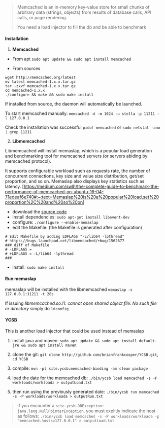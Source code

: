 > Memcached is an in-memory key-value store for small chunks of arbitrary data (strings, objects) from results of database calls, API calls, or page rendering.
> 
> You need a load injector to fill the db and be able to benchmark

#### Installation

1. **Memcached**
- From apt
`sudo apt update && sudo apt install memcached`

- From sources
```
wget http://memcached.org/latest
mv latest memcached-1.x.x.tar.gz
tar -zxvf memcached-1.x.x.tar.gz
cd memcached-1.x.x
./configure && make && sudo make install
```
If installed from source, the daemon will automatically be launched.

To start memcached manually:
`memcached -d -m 1024 -u stella -p 11211 -l 127.0.0.1`

Check the installation was successful
`pidof memcached` or `sudo netstat -ano | grep 11211`

2. **Libmemcached**
   
Libmemcached will install memaslap, which is a popular load generation and benchmarking tool for memcached servers (or servers abiding by memcached protocol). 

It supports configurable workload such as requests rate, the number of concurrent connections, key size and value size distribution, get/set proportion, and so on. Memaslap also displays key statistics such as latency. [https://medium.com/swlh/the-complete-guide-to-benchmark-the-performance-of-memcached-on-ubuntu-16-04-71edeaf6e740#:~:text=Memaslap%20is%20a%20popular%20load,set%20proportion%2C%20and%20so%20on]

- download the [source code](https://launchpad.net/libmemcached/+download) 
- install dependencies: `sudo apt-get install libevent-dev`
- configure: `./configure --enable-memaslap`
- edit the Makefile: (the Makefile is generated after configuration)
```
# Edit Makefile by adding LDFLAGS "-L/lib64 -lpthread"
# https://bugs.launchpad.net/libmemcached/+bug/1562677
### diff of Makefile
# -LDFLAGS =
# +LDFLAGS = -L/lib64 -lpthread 
###
```
- install: `sudo make install`


#### Run memaslap
memaslap will be installed with the libmemcached
`memaslap -s 127.0.0.1:11211 -t 20s`

If issuing *libmemcached.so.11: cannot open shared object file: No such file or directory* simply do `ldconfig`

#### YCSB
This is another load injector that could be used instead of memaslap

1. install java and maven: `sudo apt update && sudo apt install default-jre && sudo apt install maven`

2. clone the git: `git clone http://github.com/brianfrankcooper/YCSB.git`, `cd YCSB`

3. compile: `mvn -pl site.ycsb:memcached-binding -am clean package`

4. load the date for the memcached db: `./bin/ycsb load memcached -s -P workloads/workloada > outputLoad.txt`

5. then run using the previously generated date: `./bin/ycsb run memcached -s -P workloads/workloada > outputRun.txt`

> If you encounter a `site.ycsb.DBException: java.lang.NullPointerException`, you must explitly indicate the host as follows:
> `./bin/ycsb load memcached -s -P workloads/workloada -p "memcached.hosts=127.0.0.1" > outputLoad.txt`
   
